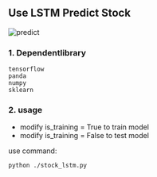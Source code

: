 ## Use LSTM Predict Stock

![predict](res/test.png)

### 1. Dependentlibrary
    tensorflow
    panda
    numpy
    sklearn

### 2. usage

* modify  is_training = True to train model
* modify is_training = False to test model

use command: 

    python ./stock_lstm.py  